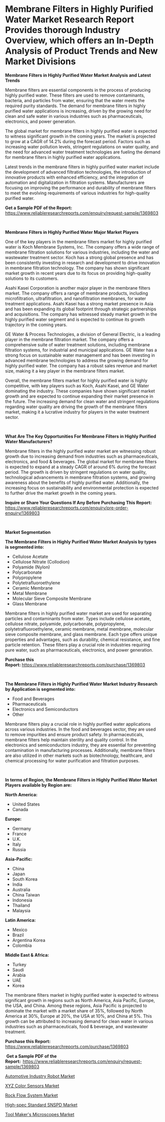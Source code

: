 <p><h1>Membrane Filters in Highly Purified Water Market Research Report Provides thorough Industry Overview, which offers an In-Depth Analysis of Product Trends and New Market Divisions</h1></p><p><strong>Membrane Filters in Highly Purified Water Market Analysis and Latest Trends</strong></p>
<p><p>Membrane filters are essential components in the process of producing highly purified water. These filters are used to remove contaminants, bacteria, and particles from water, ensuring that the water meets the required purity standards. The demand for membrane filters in highly purified water applications is increasing, driven by the growing need for clean and safe water in various industries such as pharmaceuticals, electronics, and power generation.</p><p>The global market for membrane filters in highly purified water is expected to witness significant growth in the coming years. The market is projected to grow at a CAGR of 14.2% during the forecast period. Factors such as increasing water pollution levels, stringent regulations on water quality, and the need for advanced water treatment technologies are fueling the demand for membrane filters in highly purified water applications.</p><p>Latest trends in the membrane filters in highly purified water market include the development of advanced filtration technologies, the introduction of innovative products with enhanced efficiency, and the integration of automation and digitalization in filtration systems. Manufacturers are focusing on improving the performance and durability of membrane filters to meet the evolving requirements of various industries for high-quality purified water.</p></p>
<p><strong>Get a Sample PDF of the Report:&nbsp;</strong> <a href="https://www.reliableresearchreports.com/enquiry/request-sample/1369803">https://www.reliableresearchreports.com/enquiry/request-sample/1369803</a></p>
<p>&nbsp;</p>
<p><strong>Membrane Filters in Highly Purified Water Major Market Players</strong></p>
<p><p>One of the key players in the membrane filters market for highly purified water is Koch Membrane Systems, Inc. The company offers a wide range of membrane filtration solutions for various industries, including the water and wastewater treatment sector. Koch has a strong global presence and has been consistently investing in research and development to drive innovation in membrane filtration technology. The company has shown significant market growth in recent years due to its focus on providing high-quality solutions to its customers.</p><p>Asahi Kasei Corporation is another major player in the membrane filters market. The company offers a range of membrane products, including microfiltration, ultrafiltration, and nanofiltration membranes, for water treatment applications. Asahi Kasei has a strong market presence in Asia and has been expanding its global footprint through strategic partnerships and acquisitions. The company has witnessed steady market growth in the highly purified water segment and is expected to continue its growth trajectory in the coming years.</p><p>GE Water & Process Technologies, a division of General Electric, is a leading player in the membrane filtration market. The company offers a comprehensive suite of water treatment solutions, including membrane filtration systems, for industrial and municipal applications. GE Water has a strong focus on sustainable water management and has been investing in advanced membrane technologies to address the growing demand for highly purified water. The company has a robust sales revenue and market size, making it a key player in the membrane filters market.</p><p>Overall, the membrane filters market for highly purified water is highly competitive, with key players such as Koch, Asahi Kasei, and GE Water dominating the industry. These companies have shown significant market growth and are expected to continue expanding their market presence in the future. The increasing demand for clean water and stringent regulations regarding water quality are driving the growth of the membrane filters market, making it a lucrative industry for players in the water treatment sector.</p></p>
<p>&nbsp;</p>
<p><strong>What Are The Key Opportunities For Membrane Filters in Highly Purified Water Manufacturers?</strong></p>
<p><p>Membrane filters in the highly purified water market are witnessing robust growth due to increasing demand from industries such as pharmaceuticals, electronics, and food & beverages. The global market for membrane filters is expected to expand at a steady CAGR of around 6% during the forecast period. The growth is driven by stringent regulations on water quality, technological advancements in membrane filtration systems, and growing awareness about the benefits of highly purified water. Additionally, the increasing focus on sustainability and environmental protection is expected to further drive the market growth in the coming years.</p></p>
<p><strong>Inquire or Share Your Questions If Any Before Purchasing This Report:</strong> <a href="https://www.reliableresearchreports.com/enquiry/pre-order-enquiry/1369803">https://www.reliableresearchreports.com/enquiry/pre-order-enquiry/1369803</a></p>
<p>&nbsp;</p>
<p><strong>Market Segmentation</strong></p>
<p><strong>The Membrane Filters in Highly Purified Water Market Analysis by types is segmented into:</strong></p>
<p><ul><li>Cellulose Acetate</li><li>Cellulose Nitrate (Collodion)</li><li>Polyamide (Nylon)</li><li>Polycarbonate</li><li>Polypropylene</li><li>Polytetrafluoroethylene</li><li>Ceramic Membrane</li><li>Metal Membrane</li><li>Molecular Sieve Composite Membrane</li><li>Glass Membrane</li></ul></p>
<p><p>Membrane filters in highly purified water market are used for separating particles and contaminants from water. Types include cellulose acetate, cellulose nitrate, polyamide, polycarbonate, polypropylene, polytetrafluoroethylene, ceramic membrane, metal membrane, molecular sieve composite membrane, and glass membrane. Each type offers unique properties and advantages, such as durability, chemical resistance, and fine particle retention. These filters play a crucial role in industries requiring pure water, such as pharmaceuticals, electronics, and power generation.</p></p>
<p><strong>Purchase this Report:&nbsp;</strong><a href="https://www.reliableresearchreports.com/purchase/1369803">https://www.reliableresearchreports.com/purchase/1369803</a></p>
<p>&nbsp;</p>
<p><strong>The Membrane Filters in Highly Purified Water Market Industry Research by Application is segmented into:</strong></p>
<p><ul><li>Food and Beverages</li><li>Pharmaceuticals</li><li>Electronics and Semiconductors</li><li>Other</li></ul></p>
<p><p>Membrane filters play a crucial role in highly purified water applications across various industries. In the food and beverages sector, they are used to remove impurities and ensure product safety. In pharmaceuticals, membrane filters help maintain sterility and quality control. In the electronics and semiconductors industry, they are essential for preventing contamination in manufacturing processes. Additionally, membrane filters are also utilized in other markets such as biotechnology, healthcare, and chemical processing for water purification and filtration purposes.</p></p>
<p>&nbsp;</p>
<p><strong>In terms of Region, the Membrane Filters in Highly Purified Water Market Players available by Region are:</strong></p>
<p>
    <p> <strong> North America: </strong>
        <ul>
            <li>United States</li>
            <li>Canada</li>
        </ul>
        </p> 
    <p> <strong> Europe: </strong>
        <ul>
            <li>Germany</li>
            <li>France</li>
            <li>U.K.</li>
            <li>Italy</li>
            <li>Russia</li>
        </ul>
        </p> 
    <p> <strong> Asia-Pacific: </strong>
        <ul>
            <li>China</li>
            <li>Japan</li>
            <li>South Korea</li>
            <li>India</li>
            <li>Australia</li>
            <li>China Taiwan</li>
            <li>Indonesia</li>
            <li>Thailand</li>
            <li>Malaysia</li>
        </ul>
        </p> 
    <p> <strong> Latin America: </strong>
        <ul>
            <li>Mexico</li>
            <li>Brazil</li>
            <li>Argentina Korea</li>
            <li>Colombia</li>
        </ul>
        </p> 
    <p> <strong> Middle East & Africa: </strong>
        <ul>
            <li>Turkey</li>
            <li>Saudi</li>
            <li>Arabia</li>
            <li>UAE</li>
            <li>Korea</li>
        </ul>
    </p>
    </p>
<p><p>The membrane filters market in highly purified water is expected to witness significant growth in regions such as North America, Asia Pacific, Europe, the USA, and China. Among these regions, Asia Pacific is projected to dominate the market with a market share of 35%, followed by North America at 30%, Europe at 20%, the USA at 10%, and China at 5%. This growth can be attributed to increasing demand for clean water in various industries such as pharmaceuticals, food & beverage, and wastewater treatment.</p></p>
<p><strong>Purchase this Report: </strong><a href="https://www.reliableresearchreports.com/purchase/1369803">https://www.reliableresearchreports.com/purchase/1369803</a></p>
<p>&nbsp;<strong>Get a Sample PDF of the Report:&nbsp;&nbsp;</strong><a href="https://www.reliableresearchreports.com/enquiry/request-sample/1369803">https://www.reliableresearchreports.com/enquiry/request-sample/1369803</a></p>
<p><strong></strong></p>
<p><p><a href="https://medium.com/p/e4a2acb5746c/edit">Automotive Industry Robot Market</a></p><p><a href="https://github.com/mancsybtousav/Market-Research-Report-List-1/blob/main/xyz-color-sensors-market.md">XYZ Color Sensors Market</a></p><p><a href="https://medium.com/p/cef0f09c4aa6/edit">Rock Flow System Market</a></p><p><a href="https://medium.com/p/9e42fc9a311b/edit">High-spec Standard SNSPD Market</a></p><p><a href="https://medium.com/p/4c701706175b/edit">Tool Maker's Microscopes Market</a></p></p>